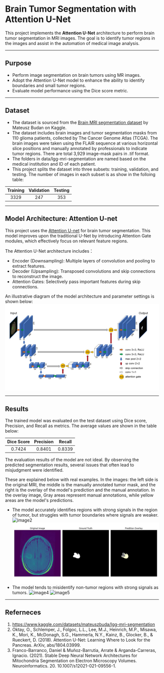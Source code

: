 # Brain Tumor Segmentation with Attention U-Net

This project implements the **Attention U-Net** architecture to perform brain tumor segmentation in MRI images. The goal is to identify tumor regions in the images and assist in the automation of medical image analysis.

---

## Purpose

- Perform image segmentation on brain tumors using MR images.
- Adopt the Attention U-Net model to enhance the ability to identify boundaries and small tumor regions.
- Evaluate model performance using the Dice score metric.

---

## Dataset

- The dataset is sourced from the [Brain MRI segmentation dataset](<https://www.kaggle.com/datasets/mateuszbuda/lgg-mri-segmentation> "Title") by Mateusz Budan on Kaggle.
- The dataset includes brain images and tumor segmentation masks from 110 glioma patients, collected by The Cancer Genome Atlas (TCGA). The brain images were taken using the FLAIR sequence at various horizontal slice positions and manually annotated by professionals to indicate tumor regions. There are total 3,929 image-mask pairs in .tif format.
- The folders in data/lgg-mri-segmentation are named based on the medical institution and ID of each patient.
- This project splits the dataset into three subsets: training, validation, and testing. The number of images in each subset is as show in the folloing table:

<div align="center">

Training | Validation | Testing
:------: | :------: | :------: 
   3329   |     247    |   353

</div>

---

## Model Architecture: Attention U-net
This project uses the [Attention U-net](<https://arxiv.org/abs/1804.03999> "Title") for brain tumor segmentation. This model improves upon the traditional U-Net by introducing Attention Gate modules, which effectively focus on relevant feature regions.

The Attention U-Net architecture includes：
- Encoder (Downsampling): Multiple layers of convolution and pooling to extract features.
- Decoder (Upsampling): Transposed convolutions and skip connections to reconstruct the image.
- Attention Gates: Selectively pass important features during skip connections.

An illustrative diagram of the model architecture and parameter settings is shown below:
![image1](/models/model_structure.jpg "model structure")

---

## Results
The trained model was evaluated on the test dataset using Dice score, Precision, and Recall as metrics. The average values are shown in the table below:

<div align="center">

 Dice Score | Precision | Recall 
 :------: | :------: | :------: 
   0.7424   |   0.8401  | 0.8339

</div>


The evaluation results of the model are not ideal. By observing the predicted segmentation results, several issues that often lead to misjudgment were identified. 

These are explained below with real examples. In the images: the left side is the original MRI, the middle is the manually annotated tumor mask, and the right is the overlay of the model's prediction and the manual annotation. In the overlay image, Gray areas represent manual annotations, while yellow areas are the model's predictions.

- The model accurately identifies regions with strong signals in the region of tumor, but struggles with tumor boundaries where signals are weaker.
![image2](/results/overlay/TCGA_CS_5395_19990606_6_overlay.jpg "prediction example1")
![image3](/results/overlay/TCGA_CS_5395_19981004_13_overlay.jpg "prediction example2")
- The model tends to misidentify non-tumor regions with strong signals as tumors.
![image4](/results/overlay/TCGA_CS_4943_19990606_13_overlay.jpg "prediction example3")
![image5](/results/overlay/TCGA_CS_4943_20010817_14_overlay.jpg "prediction example4")

---

## Referneces
1. https://www.kaggle.com/datasets/mateuszbuda/lgg-mri-segmentation
2. Oktay, O., Schlemper, J., Folgoc, L.L., Lee, M.J., Heinrich, M.P., Misawa, K., Mori, K., McDonagh, S.G., Hammerla, N.Y., Kainz, B., Glocker, B., & Rueckert, D. (2018). Attention U-Net: Learning Where to Look for the Pancreas. ArXiv, abs/1804.03999.
3. Franco-Barranco, Daniel & Muñoz-Barrutia, Arrate & Arganda-Carreras, Ignacio. (2021). Stable Deep Neural Network Architectures for Mitochondria Segmentation on Electron Microscopy Volumes. Neuroinformatics. 20. 10.1007/s12021-021-09556-1. 

